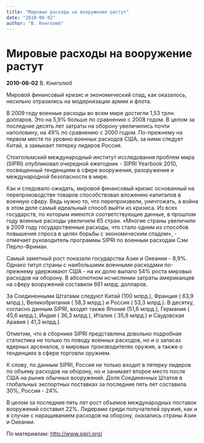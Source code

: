 ```yaml
---
title: "Мировые расходы на вооружение растут"
date: "2010-06-02"
author: "В. Книголюб"
---
```


# Мировые расходы на вооружение растут

**2010-06-02** В. Книголюб

Мировой финансовый кризис и экономический спад, как оказалось, несильно отразились на модернизации армии и флота.

В 2009 году военные расходы во всем мире достигли 1,53 трлн. долларов. Это на 5,9% больше по сравнению с 2008 годом. В целом за последние десять лет затраты на оборону увеличились почти наполовину, на 49% по сравнению с 2000 годом. По-прежнему на первом месте по уровню военных расходов США, за ними следует Китай, а замыкает пятерку лидеров Россия.

Стокгольмский международный институт исследования проблем мира (SIPRI) опубликовал очередной ежегодник - SIPRI Yearbook 2010, посвященный тенденциям в сфере вооружения, разоружения и международной безопасности в мире.

Как и следовало ожидать, мировой финансовый кризис основанный на перепроизводстве товаров способствовал вложению капиталов в военную сферу. Ведь нужно то, что перепроизвели, уничтожать, а война в этом деле самый идеальный способ выйти из кризиса. Из всех государств, по которым имеются соответствующие данные, в прошлом году военные расходы увеличили 65 стран. «Многие страны увеличили в 2009 году государственные расходы, что стало одним из способов повышения спроса в целях борьбы с экономическим спадом», - отмечает руководитель программы SIPRI по военным расходам Сэм Перло-Фриман.

Самый заметный рост показали государства Азии и Океании - 8,9%. Однако титул страны с наибольшими военными расходами по-прежнему удерживают США - на их долю выпало 54% роста мировых расходов на оборону. В абсолютном исчислении затраты американцев на сферу вооружений составили 661 млрд. долларов.

За Соединенными Штатами следуют Китай (100 млрд.), Франция ( 63,9 млрд.), Великобритания ( 58,3 млрд.) и Россия ( 53,3 млрд.). В десятку, согласно данным SIPRI, входят также Япония (51,8 млрд.), Германия ( 45,6 млрд.), Индия ( 36,3 млрд.), Италия ( 35,8 млрд.) и Саудовская Аравия ( 41,3 млрд.).

Отметим, что в сборнике SIPRI представлена довольно подробная статистика не только по поводу военных расходов, но и о запасах ядерных арсеналов, о мировых производителях оружия, а также о тенденциях в сфере торговли оружием.

К слову, по данным SIPRI, Россия не только входит в пятерку лидеров по объему расходов на оборону, но и занимает второе место после США на рынке обычных вооружений. Доля Соединенных Штатов в глобальных экспортных поставках за последние пять лет составила 30%, России - 24%.

В целом за последние пять лет рост объемов международных поставок вооружений составил 22%. Лидерами среди получателей оружия, как и в случае с наращиванием расходов на оборону, оказались страны Азии и Океании.

По материалам: http://www.sipri.org/